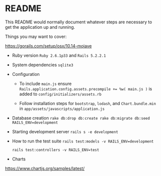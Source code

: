 # README

This README would normally document whatever steps are necessary to get the
application up and running.

Things you may want to cover:

https://gorails.com/setup/osx/10.14-mojave

* Ruby version
 `Ruby 2.6.1p33` and `Rails 5.2.2.1`

* System dependencies
  `sqlite3`

* Configuration
  - To include `main.js` ensure `Rails.application.config.assets.precompile += %w( main.js )`
  is added to `config/initializers/assets.rb`

  - Follow installation steps for `bootstrap`, `lodash`, and `Chart.bundle.min` in `app/assets/javascripts/application.js`

* Database creation
  ``rake db:drop db:create
    rake db:migrate db:seed RAILS_ENV=development
  ``

* Starting development server
  `rails s -e development`


* How to run the test suite
  `rails test:models -v RAILS_ENV=development`
  
  `rails test:controllers -v RAILS_ENV=test`

* Charts

https://www.chartjs.org/samples/latest/
